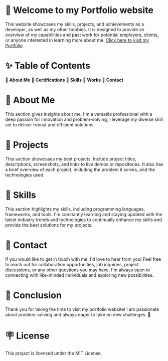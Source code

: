# 👋 Welcome to my Portfolio website

This website showcases my skills, projects, and achievements as a developer, as well as my other hobbies. It is designed to provide an overview of my capabilities and past work for potential employers, clients, or anyone interested in learning more about me. [Click here to visit my Portfolio](https://aswin-vs.is-a.dev/)

# ✨ Table of Contents

  🌟 **About Me**
  🌟 **Certifications**
  🌟 **Skills**
  🌟 **Works**
  🌟 **Contact**

# 🚀 About Me
This section gives insights about me. I'm a versatile professional with a deep passion for innovation and problem-solving, I leverage my diverse skill set to deliver robust and efficient solutions.

# 💼 Projects
This section showcases my best projects. Include project titles, descriptions, screenshots, and links to live demos or repositories. It also has a brief overview of each project, including the problem it solves, and the technologies used.

# 💫 Skills
This section highlights my skills, including programming languages, frameworks, and tools. I'm constantly learning and staying updated with the latest industry trends and technologies to continually enhance my skills and provide the best solutions for my projects.

# 🤝 Contact
If you would like to get in touch with me, I'd love to hear from you! Feel free to reach out for collaboration opportunities, job inquiries, project discussions, or any other questions you may have. I'm always open to connecting with like-minded individuals and exploring new possibilities.

# 🎉 Conclusion
Thank you for taking the time to visit my portfolio website! I am passionate about problem-solving and always eager to take on new challenges. 💪

# 🪧 License
This project is licensed under the MIT License.
